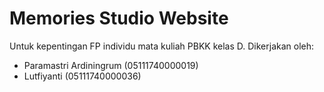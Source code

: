 # Memories Studio Website

Untuk kepentingan FP individu mata kuliah PBKK kelas D. Dikerjakan oleh:
* Paramastri Ardiningrum (05111740000019)
* Lutfiyanti (05111740000036)
